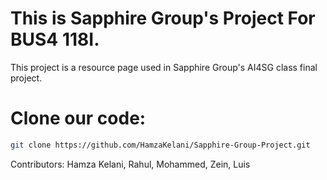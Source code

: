 # This is Sapphire Group's Project For BUS4 118I.
This project is a resource page used in Sapphire Group's AI4SG class final project.

# Clone our code: 
```bash
git clone https://github.com/HamzaKelani/Sapphire-Group-Project.git
```
Contributors: Hamza Kelani, Rahul, Mohammed, Zein, Luis
